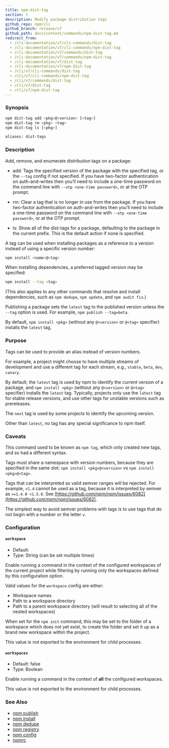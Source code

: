 ```yaml
---
title: npm-dist-tag
section: 1
description: Modify package distribution tags
github_repo: npm/cli
github_branch: release/v7
github_path: docs/content/commands/npm-dist-tag.md
redirect_from:
  - /cli-documentation/v7/cli-commands/dist-tag
  - /cli-documentation/v7/cli-commands/npm-dist-tag
  - /cli-documentation/v7/commands/dist-tag
  - /cli-documentation/v7/commands/npm-dist-tag
  - /cli-documentation/v7/dist-tag
  - /cli-documentation/v7/npm-dist-tag
  - /cli/v7/cli-commands/dist-tag
  - /cli/v7/cli-commands/npm-dist-tag
  - /cli/v7/commands/dist-tag
  - /cli/v7/dist-tag
  - /cli/v7/npm-dist-tag
---
```


### Synopsis

```bash
npm dist-tag add <pkg>@<version> [<tag>]
npm dist-tag rm <pkg> <tag>
npm dist-tag ls [<pkg>]

aliases: dist-tags
```

### Description

Add, remove, and enumerate distribution tags on a package:

- add: Tags the specified version of the package with the specified tag, or the `--tag` config if not specified. If you have two-factor authentication on auth-and-writes then you’ll need to include a one-time password on the command line with `--otp <one-time password>`, or at the OTP prompt.

- rm: Clear a tag that is no longer in use from the package. If you have two-factor authentication on auth-and-writes then you’ll need to include a one-time password on the command line with `--otp <one-time password>`, or at the OTP prompt.

- ls: Show all of the dist-tags for a package, defaulting to the package in the current prefix. This is the default action if none is specified.

A tag can be used when installing packages as a reference to a version instead of using a specific version number:

```bash
npm install <name>@<tag>
```

When installing dependencies, a preferred tagged version may be specified:

```bash
npm install --tag <tag>
```

(This also applies to any other commands that resolve and install dependencies, such as `npm dedupe`, `npm update`, and `npm audit fix`.)

Publishing a package sets the `latest` tag to the published version unless the `--tag` option is used. For example, `npm publish --tag=beta`.

By default, `npm install <pkg>` (without any `@<version>` or `@<tag>` specifier) installs the `latest` tag.

### Purpose

Tags can be used to provide an alias instead of version numbers.

For example, a project might choose to have multiple streams of development and use a different tag for each stream, e.g., `stable`, `beta`, `dev`, `canary`.

By default, the `latest` tag is used by npm to identify the current version of a package, and `npm install <pkg>` (without any `@<version>` or `@<tag>` specifier) installs the `latest` tag. Typically, projects only use the `latest` tag for stable release versions, and use other tags for unstable versions such as prereleases.

The `next` tag is used by some projects to identify the upcoming version.

Other than `latest`, no tag has any special significance to npm itself.

### Caveats

This command used to be known as `npm tag`, which only created new tags, and so had a different syntax.

Tags must share a namespace with version numbers, because they are specified in the same slot: `npm install <pkg>@<version>` vs `npm install <pkg>@<tag>`.

Tags that can be interpreted as valid semver ranges will be rejected. For example, `v1.4` cannot be used as a tag, because it is interpreted by semver as `>=1.4.0 <1.5.0`. See [https://github.com/npm/npm/issues/6082](https://github.com/npm/npm/issues/6082).

The simplest way to avoid semver problems with tags is to use tags that do not begin with a number or the letter `v`.

### Configuration


#### `workspace`

- Default:
- Type: String (can be set multiple times)

Enable running a command in the context of the configured workspaces of the current project while filtering by running only the workspaces defined by this configuration option.

Valid values for the `workspace` config are either:

- Workspace names
- Path to a workspace directory
- Path to a parent workspace directory (will result to selecting all of the nested workspaces)

When set for the `npm init` command, this may be set to the folder of a workspace which does not yet exist, to create the folder and set it up as a brand new workspace within the project.

This value is not exported to the environment for child processes.


#### `workspaces`

- Default: false
- Type: Boolean

Enable running a command in the context of **all** the configured workspaces.

This value is not exported to the environment for child processes.



### See Also

- [npm publish](/cli/v7/commands/npm-publish)
- [npm install](/cli/v7/commands/npm-install)
- [npm dedupe](/cli/v7/commands/npm-dedupe)
- [npm registry](/cli/v7/using-npm/registry)
- [npm config](/cli/v7/commands/npm-config)
- [npmrc](/cli/v7/configuring-npm/npmrc)
